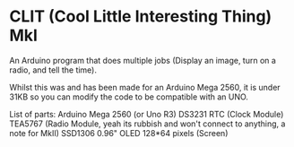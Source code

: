 # CLIT (Cool Little Interesting Thing) MkI
 An Arduino program that does multiple jobs (Display an image, turn on a radio, and tell the time).
 
 Whilst this was and has been made for an Arduino Mega 2560, it is under 31KB so you can modify the code to be compatible with an UNO.

 List of parts:
    Arduino Mega 2560 (or Uno R3)
    DS3231 RTC (Clock Module)
    TEA5767 (Radio Module, yeah its rubbish and won't connect to anything, a note for MkII)
    SSD1306 0.96" OLED 128*64 pixels (Screen)

